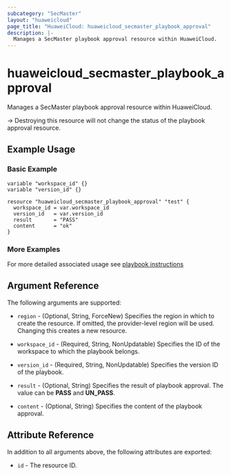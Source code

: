 ```yaml
---
subcategory: "SecMaster"
layout: "huaweicloud"
page_title: "HuaweiCloud: huaweicloud_secmaster_playbook_approval"
description: |-
  Manages a SecMaster playbook approval resource within HuaweiCloud.
---
```


# huaweicloud_secmaster_playbook_approval

Manages a SecMaster playbook approval resource within HuaweiCloud.

-> Destroying this resource will not change the status of the playbook approval resource.

## Example Usage

### Basic Example

```hcl
variable "workspace_id" {}
variable "version_id" {}

resource "huaweicloud_secmaster_playbook_approval" "test" {
  workspace_id = var.workspace_id
  version_id   = var.version_id
  result       = "PASS"
  content      = "ok"
}
```

### More Examples

For more detailed associated usage see [playbook instructions](/examples/secmaster/playbook/README.md)

## Argument Reference

The following arguments are supported:

* `region` - (Optional, String, ForceNew) Specifies the region in which to create the resource.
  If omitted, the provider-level region will be used.
  Changing this creates a new resource.

* `workspace_id` - (Required, String, NonUpdatable) Specifies the ID of the workspace to which the playbook belongs.

* `version_id` - (Required, String, NonUpdatable) Specifies the version ID of the playbook.

* `result` - (Optional, String) Specifies the result of playbook approval. The value can be **PASS** and **UN_PASS**.

* `content` - (Optional, String) Specifies the content of the playbook approval.

## Attribute Reference

In addition to all arguments above, the following attributes are exported:

* `id` - The resource ID.
